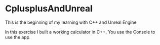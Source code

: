 # CplusplusAndUnreal
 This is the beginning of my learning with C++ and Unreal Engine
 
In this exercise I built a working calculator in C++. You use the Console to use the app.
